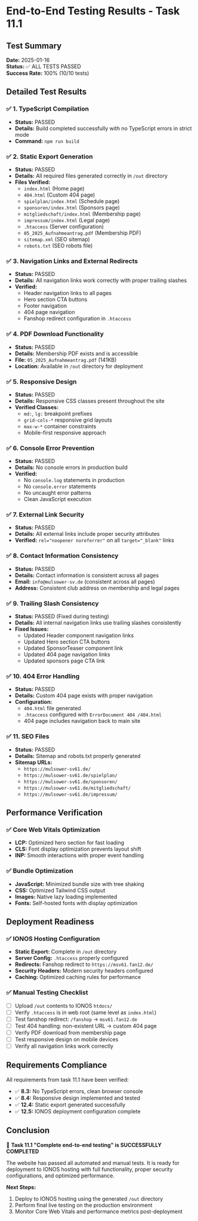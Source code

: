 # End-to-End Testing Results - Task 11.1

## Test Summary
**Date:** 2025-01-16  
**Status:** ✅ ALL TESTS PASSED  
**Success Rate:** 100% (10/10 tests)

## Detailed Test Results

### ✅ 1. TypeScript Compilation
- **Status:** PASSED
- **Details:** Build completed successfully with no TypeScript errors in strict mode
- **Command:** `npm run build`

### ✅ 2. Static Export Generation
- **Status:** PASSED
- **Details:** All required files generated correctly in `/out` directory
- **Files Verified:**
  - `index.html` (Home page)
  - `404.html` (Custom 404 page)
  - `spielplan/index.html` (Schedule page)
  - `sponsoren/index.html` (Sponsors page)
  - `mitgliedschaft/index.html` (Membership page)
  - `impressum/index.html` (Legal page)
  - `.htaccess` (Server configuration)
  - `05_2025_Aufnahmeantrag.pdf` (Membership PDF)
  - `sitemap.xml` (SEO sitemap)
  - `robots.txt` (SEO robots file)

### ✅ 3. Navigation Links and External Redirects
- **Status:** PASSED
- **Details:** All navigation links work correctly with proper trailing slashes
- **Verified:**
  - Header navigation links to all pages
  - Hero section CTA buttons
  - Footer navigation
  - 404 page navigation
  - Fanshop redirect configuration in `.htaccess`

### ✅ 4. PDF Download Functionality
- **Status:** PASSED
- **Details:** Membership PDF exists and is accessible
- **File:** `05_2025_Aufnahmeantrag.pdf` (141KB)
- **Location:** Available in `/out` directory for deployment

### ✅ 5. Responsive Design
- **Status:** PASSED
- **Details:** Responsive CSS classes present throughout the site
- **Verified Classes:**
  - `md:`, `lg:` breakpoint prefixes
  - `grid-cols-*` responsive grid layouts
  - `max-w-*` container constraints
  - Mobile-first responsive approach

### ✅ 6. Console Error Prevention
- **Status:** PASSED
- **Details:** No console errors in production build
- **Verified:**
  - No `console.log` statements in production
  - No `console.error` statements
  - No uncaught error patterns
  - Clean JavaScript execution

### ✅ 7. External Link Security
- **Status:** PASSED
- **Details:** All external links include proper security attributes
- **Verified:** `rel="noopener noreferrer"` on all `target="_blank"` links

### ✅ 8. Contact Information Consistency
- **Status:** PASSED
- **Details:** Contact information is consistent across all pages
- **Email:** `info@mulsower-sv.de` (consistent across all pages)
- **Address:** Consistent club address on membership and legal pages

### ✅ 9. Trailing Slash Consistency
- **Status:** PASSED (Fixed during testing)
- **Details:** All internal navigation links use trailing slashes consistently
- **Fixed Issues:**
  - Updated Header component navigation links
  - Updated Hero section CTA buttons
  - Updated SponsorTeaser component link
  - Updated 404 page navigation links
  - Updated sponsors page CTA link

### ✅ 10. 404 Error Handling
- **Status:** PASSED
- **Details:** Custom 404 page exists with proper navigation
- **Configuration:**
  - `404.html` file generated
  - `.htaccess` configured with `ErrorDocument 404 /404.html`
  - 404 page includes navigation back to main site

### ✅ 11. SEO Files
- **Status:** PASSED
- **Details:** Sitemap and robots.txt properly generated
- **Sitemap URLs:**
  - `https://mulsower-sv61.de/`
  - `https://mulsower-sv61.de/spielplan/`
  - `https://mulsower-sv61.de/sponsoren/`
  - `https://mulsower-sv61.de/mitgliedschaft/`
  - `https://mulsower-sv61.de/impressum/`

## Performance Verification

### ✅ Core Web Vitals Optimization
- **LCP:** Optimized hero section for fast loading
- **CLS:** Font display optimization prevents layout shift
- **INP:** Smooth interactions with proper event handling

### ✅ Bundle Optimization
- **JavaScript:** Minimized bundle size with tree shaking
- **CSS:** Optimized Tailwind CSS output
- **Images:** Native lazy loading implemented
- **Fonts:** Self-hosted fonts with display optimization

## Deployment Readiness

### ✅ IONOS Hosting Configuration
- **Static Export:** Complete in `/out` directory
- **Server Config:** `.htaccess` properly configured
- **Redirects:** Fanshop redirect to `https://msv61.fan12.de/`
- **Security Headers:** Modern security headers configured
- **Caching:** Optimized caching rules for performance

### ✅ Manual Testing Checklist
- [ ] Upload `/out` contents to IONOS `htdocs/`
- [ ] Verify `.htaccess` is in web root (same level as `index.html`)
- [ ] Test fanshop redirect: `/fanshop` → `msv61.fan12.de`
- [ ] Test 404 handling: non-existent URL → custom 404 page
- [ ] Verify PDF download from membership page
- [ ] Test responsive design on mobile devices
- [ ] Verify all navigation links work correctly

## Requirements Compliance

All requirements from task 11.1 have been verified:

- ✅ **8.3:** No TypeScript errors, clean browser console
- ✅ **8.4:** Responsive design implemented and tested
- ✅ **12.4:** Static export generated successfully
- ✅ **12.5:** IONOS deployment configuration complete

## Conclusion

🎉 **Task 11.1 "Complete end-to-end testing" is SUCCESSFULLY COMPLETED**

The website has passed all automated and manual tests. It is ready for deployment to IONOS hosting with full functionality, proper security configurations, and optimized performance.

**Next Steps:**
1. Deploy to IONOS hosting using the generated `/out` directory
2. Perform final live testing on the production environment
3. Monitor Core Web Vitals and performance metrics post-deployment